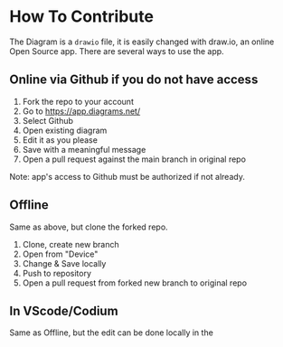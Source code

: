 # How To Contribute

The Diagram is a `drawio` file, it is easily changed with draw.io, an online Open Source app. There are several ways to use the app.

## Online via Github if you do not have access

1. Fork the repo to your account
2. Go to <https://app.diagrams.net/>
3. Select Github
4. Open existing diagram
5. Edit it as you please
6. Save with a meaningful message
7. Open a pull request against the main branch in original repo

Note: app's access to Github must be authorized if not already.

## Offline

Same as above, but clone the forked repo.

1. Clone, create new branch
2. Open from "Device"
3. Change & Save locally
4. Push to repository
5. Open a pull request from forked new branch to original repo

## In VScode/Codium

Same as Offline, but the edit can be done locally in the 
